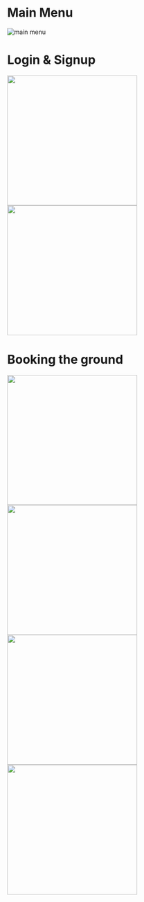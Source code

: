 # Main Menu
![main menu](https://github.com/yash2316/book-my-pitch/blob/master/screenshots/Menu.jpg)

# Login & Signup
<img src="https://github.com/yash2316/book-my-pitch/blob/master/screenshots/login.jpg" width="300" /> <img src="https://github.com/yash2316/book-my-pitch/blob/master/screenshots/signup.jpg" width="300" />


# Booking the ground
<img src="https://github.com/yash2316/book-my-pitch/blob/master/screenshots/bookings.jpg" width="300" /> <img src="https://github.com/yash2316/book-my-pitch/blob/master/screenshots/slot_selection.jpg" width="300" />
<img src="https://github.com/yash2316/book-my-pitch/blob/master/screenshots/slot_selection_2.jpg" width="300" /> <img src="https://github.com/yash2316/book-my-pitch/blob/master/screenshots/payment.jpg" width="300" />


